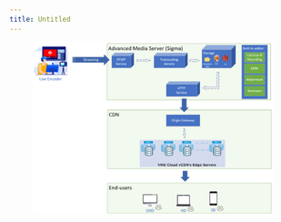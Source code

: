 ```yaml
---
title: Untitled
---
```


<figure><img src="../assets/image (56) (1).png" alt=""><figcaption></figcaption></figure>
